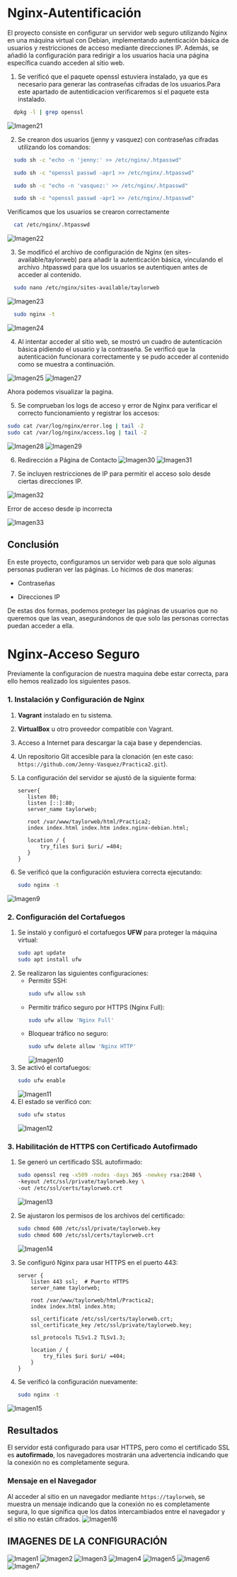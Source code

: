 # Nginx-Autentificación

El proyecto consiste en configurar un servidor web seguro utilizando Nginx en una máquina virtual con Debian, implementando autenticación básica de usuarios y restricciones de acceso mediante direcciones IP. Además, se añadió la configuración para redirigir a los usuarios hacia una página específica cuando acceden al sitio web.

1. Se verificó que el paquete openssl estuviera instalado, ya que es necesario para generar las contraseñas cifradas de los usuarios.Para este apartado de autentidicacion verificaremos si el paquete esta instalado.
   
 ```bash
   dpkg -l | grep openssl
   ```
![Imagen21](imagenes_configuracion/21.png)

2. Se crearon dos usuarios (jenny y vasquez) con contraseñas cifradas utilizando los comandos:
 ```bash
   sudo sh -c "echo -n 'jenny:' >> /etc/nginx/.htpasswd"
   ```
 ```bash
   sudo sh -c "openssl passwd -apr1 >> /etc/nginx/.htpasswd"
   ```
 ```bash
   sudo sh -c "echo -n 'vasquez:' >> /etc/nginx/.htpasswd"
   ```
 ```bash
   sudo sh -c "openssl passwd -apr1 >> /etc/nginx/.htpasswd"
   ```
Verificamos que los usuarios se crearon correctamente

 ```bash
   cat /etc/nginx/.htpasswd
   ```
![Imagen22](imagenes_configuracion/22.png)

3. Se modificó el archivo de configuración de Nginx (en sites-available/taylorweb) para añadir la autenticación básica, vinculando el archivo .htpasswd para que los usuarios se autentiquen antes de acceder al contenido.
 ```bash
   sudo nano /etc/nginx/sites-available/taylorweb
   ```
![Imagen23](imagenes_configuracion/23.png)

 ```bash
   sudo nginx -t
   ```
![Imagen24](imagenes_configuracion/24.png)

4. Al intentar acceder al sitio web, se mostró un cuadro de autenticación básica pidiendo el usuario y la contraseña. Se verificó que la autenticación funcionara correctamente y se pudo acceder al contenido como se muestra a continuación.

![Imagen25](imagenes_configuracion/24.png) 
![Imagen27](imagenes_configuracion/24.png)

Ahora podemos visualizar la pagina.

5. Se comprueban los logs de acceso y error de Nginx para verificar el correcto funcionamiento y registrar los accesos:
   
 ```bash
sudo cat /var/log/nginx/error.log | tail -2
sudo cat /var/log/nginx/access.log | tail -2
   ```
![Imagen28](imagenes_configuracion/28.png) 
![Imagen29](imagenes_configuracion/29.png)

6. Redirección a Página de Contacto
 ![Imagen30](imagenes_configuracion/30.png)
 ![Imagen31](imagenes_configuracion/31.png)

 7. Se incluyen restricciones de IP para permitir el acceso solo desde ciertas direcciones IP.
  
 ![Imagen32](imagenes_configuracion/32.png)

  Error de acceso desde ip incorrecta 

  ![Imagen33](imagenes_configuracion/33.png)
 
## Conclusión
En este proyecto, configuramos un servidor web para que solo algunas personas pudieran ver las páginas. Lo hicimos de dos maneras:

- Contraseñas

- Direcciones IP

De estas dos formas, podemos proteger las páginas de usuarios que no queremos que las vean, asegurándonos de que solo las personas correctas puedan acceder a ella.



# Nginx-Acceso Seguro

Previamente la configuracion de nuestra maquina debe estar correcta, para ello hemos realizado los siguientes pasos.

### 1. Instalación y Configuración de Nginx
1. **Vagrant** instalado en tu sistema.
2. **VirtualBox** u otro proveedor compatible con Vagrant.
3. Acceso a Internet para descargar la caja base y dependencias.
4. Un repositorio Git accesible para la clonación (en este caso: `https://github.com/Jenny-Vasquez/Practica2.git`).
5. La configuración del servidor se ajustó de la siguiente forma:

    ```nginx
   server{
       listen 80;
       listen [::]:80;
       server_name taylorweb;
   
       root /var/www/taylorweb/html/Practica2;
       index index.html index.htm index.nginx-debian.html;
   
       location / {
           try_files $uri $uri/ =404;  
       }
   }
    
6. Se verificó que la configuración estuviera correcta ejecutando:
   
   ```bash
   sudo nginx -t
   ```
![Imagen9](imagenes_configuracion/9.png)

### 2. Configuración del Cortafuegos

1. Se instaló y configuró el cortafuegos **UFW** para proteger la máquina virtual:
   ```bash
   sudo apt update
   sudo apt install ufw
   ```
2. Se realizaron las siguientes configuraciones:
   - Permitir SSH:  
     ```bash
     sudo ufw allow ssh
     ```
   - Permitir tráfico seguro por HTTPS (Nginx Full):  
     ```bash
     sudo ufw allow 'Nginx Full'
     ```
   - Bloquear tráfico no seguro:  
     ```bash
     sudo ufw delete allow 'Nginx HTTP'
     ```
     ![Imagen10](imagenes_configuracion/10.png) 
3. Se activó el cortafuegos:
   ```bash
   sudo ufw enable
   ```
   ![Imagen11](imagenes_configuracion/11.png) 
4. El estado se verificó con:
   ```bash
   sudo ufw status
   ```
   ![Imagen12](imagenes_configuracion/12.png) 

### 3. Habilitación de HTTPS con Certificado Autofirmado

1. Se generó un certificado SSL autofirmado:
   ```bash
   sudo openssl req -x509 -nodes -days 365 -newkey rsa:2048 \
   -keyout /etc/ssl/private/taylorweb.key \
   -out /etc/ssl/certs/taylorweb.crt
   ```
   ![Imagen13](imagenes_configuracion/13.png)
2. Se ajustaron los permisos de los archivos del certificado:
   ```bash
   sudo chmod 600 /etc/ssl/private/taylorweb.key
   sudo chmod 600 /etc/ssl/certs/taylorweb.crt
   ```
   ![Imagen14](imagenes_configuracion/14.png)

3. Se configuró Nginx para usar HTTPS en el puerto 443:
   ```nginx
   server {
       listen 443 ssl;  # Puerto HTTPS
       server_name taylorweb;

       root /var/www/taylorweb/html/Practica2;
       index index.html index.htm;

       ssl_certificate /etc/ssl/certs/taylorweb.crt; 
       ssl_certificate_key /etc/ssl/private/taylorweb.key;  

       ssl_protocols TLSv1.2 TLSv1.3; 

       location / {
           try_files $uri $uri/ =404;
       }
   }
   ```

4. Se verificó la configuración nuevamente:
   ```bash
   sudo nginx -t
   ```
 
![Imagen15](imagenes_configuracion/15.png)

## Resultados

El servidor está configurado para usar HTTPS, pero como el certificado SSL es **autofirmado**, los navegadores mostrarán una advertencia indicando que la conexión no es completamente segura. 

### Mensaje en el Navegador

Al acceder al sitio en un navegador mediante `https://taylorweb`, se muestra un mensaje indicando que la conexión no es completamente segura, lo que significa que los datos intercambiados entre el navegador y el sitio no están cifrados.
![Imagen16](imagenes_configuracion/16.png)

## IMAGENES DE LA CONFIGURACIÓN
![Imagen1](imagenes_configuracion/2.png)
![Imagen2](imagenes_configuracion/3.png)
![Imagen3](imagenes_configuracion/4.png)
![Imagen4](imagenes_configuracion/5.png)
![Imagen5](imagenes_configuracion/6.png)
![Imagen6](imagenes_configuracion/7.png)
![Imagen7](imagenes_configuracion/8.png)
